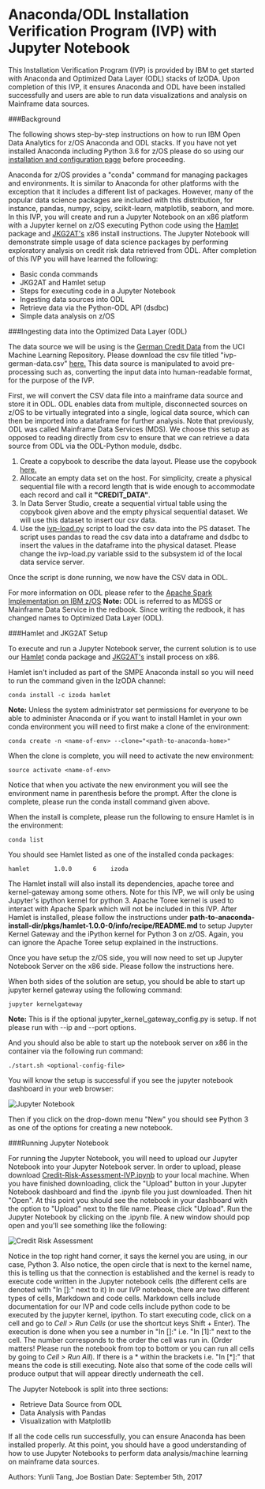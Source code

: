 <h1>Anaconda/ODL Installation Verification Program (IVP) with Jupyter Notebook</h1>

This Installation Verification Program (IVP) is provided by IBM to get started with Anaconda and Optimized Data Layer (ODL) stacks of IzODA. Upon completion of this IVP, it ensures Anaconda and ODL have been installed successfully and users are able to run data visualizations and analysis on Mainframe data sources.

###Background

The following shows step-by-step instructions on how to run IBM Open Data Analytics for z/OS Anaconda and ODL stacks. If you have not yet installed Anaconda including Python 3.6 for z/OS please do so using our <a href="../install-config" target="_blank">installation and configuration page</a> before proceeding.

Anaconda for z/OS provides a "conda" command for managing packages and environments. It is similar to Anaconda for other platforms with the exception that it includes a different list of packages. However, many of the popular data science packages are included with this distribution, for instance, pandas, numpy, scipy, scikit-learn, matplotlib, seaborn, and more. In this IVP, you will create and run a Jupyter Notebook on an x86 platform with a Jupyter kernel on z/OS executing Python code using the <a href="https://www.anaconda.org/izoda/hamlet" target="_blank">Hamlet</a> package and <a href="#" target="_blank">JKG2AT's</a> x86 install instructions. The Jupyter Notebook will demonstrate simple usage of data science packages by performing exploratory analysis on credit risk data retrieved from ODL. After completion of this IVP you will have learned the following:
<ul>
<li>Basic conda commands</li>
<li>JKG2AT and Hamlet setup</li>
<li>Steps for executing code in a Jupyter Notebook</li>
<li>Ingesting data sources into ODL</li>
<li>Retrieve data via the Python-ODL API (dsdbc)</li>
<li>Simple data analysis on z/OS</li>
</ul>
###Ingesting data into the Optimized Data Layer (ODL)

The data source we will be using is the <a href="https://archive.ics.uci.edu/ml/datasets/statlog+(german+credit+data)" target="_blank">German Credit Data</a> from the UCI Machine Learning Repository. Please download the csv file titled "ivp-german-data.csv" <a href="https://github.com/IzODA/examples/tree/master/python/data" target="_blank">here.</a> This data source is manipulated to avoid pre-processing such as, converting the input data into human-readable format, for the purpose of the IVP.

First, we will convert the CSV data file into a mainframe data source and store it in ODL. ODL enables data from multiple, disconnected sources on z/OS to be virtually integrated into a single, logical data source, which can then be imported into a dataframe for further analysis. Note that previously, ODL was called Mainframe Data Services (MDS). We choose this setup as opposed to reading directly from csv to ensure that we can retrieve a data source from ODL via the ODL-Python module, dsdbc.
<ol>
   <li>Create a copybook to describe the data layout. Please use the copybook <a href="https://github.com/IzODA/examples/blob/master/python/data/ivp-german-credit-data.cpy" target="_blank">here.</a></li>
   <li>Allocate an empty data set on the host. For simplicity, create a physical sequential file with a record length that is wide enough to accommodate each record and call it <strong>"CREDIT_DATA"</strong>.</li>
   <li>In Data Server Studio, create a sequential virtual table using the copybook given above and the empty physical sequential dataset. We will use this dataset to insert our csv data.</li>
   <li>Use the <a href="https://github.com/IzODA/examples/blob/master/python/data/ivp-load.py" target="_blank">ivp-load.py</a> script to load the csv data into the PS dataset. The script uses pandas to read the csv data into a dataframe and dsdbc to insert the values in the dataframe into the physical dataset. Please change the ivp-load.py variable ssid to the subsystem id of the local data service server.</li>
</ol>

Once the script is done running, we now have the CSV data in ODL.

For more information on ODL please refer to the <a href="http://www.redbooks.ibm.com/redbooks/pdfs/sg248325.pdf" target="_blank">Apache Spark Implementation on IBM z/OS</a>
<strong>Note:</strong> ODL is referred to as MDSS or Mainframe Data Service in the redbook. Since writing the redbook, it has changed names to Optimized Data Layer (ODL).

###Hamlet and JKG2AT Setup

To execute and run a Jupyter Notebook server, the current solution is to use our <a href="https://www.anaconda.org/izoda/hamlet" target="_blank">Hamlet</a> conda package and <a href="#" target="_blank">JKG2AT's</a> install process on x86.

Hamlet isn't included as part of the SMPE Anaconda install so you will need to run the command given in the IzODA channel:

```conda install -c izoda hamlet```

<strong>Note:</strong> Unless the system administrator set permissions for everyone to be able to administer Anaconda or if you want to install Hamlet in your own conda environment you will need to first make a clone of the environment:

```conda create -n <name-of-env> --clone="<path-to-anaconda-home>"```

When the clone is complete, you will need to activate the new environment:

```source activate <name-of-env>```

Notice that when you activate the new environment you will see the environment name in parenthesis before the prompt. After the clone is complete, please run the conda install command given above.

When the install is complete, please run the following to ensure Hamlet is in the environment:

```conda list```

You should see Hamlet listed as one of the installed conda packages:

```hamlet       1.0.0      6    izoda```

The Hamlet install will also install its dependencies, apache toree and kernel-gateway among some others. Note for this IVP, we will only be using Jupyter's ipython kernel for python 3. Apache Toree kernel is used to interact with Apache Spark which will not be included in this IVP. After Hamlet is installed, please follow the instructions under <strong>path-to-anaconda-install-dir/pkgs/hamlet-1.0.0-0/info/recipe/README.md</strong> to setup Jupyter Kernel Gateway and the iPython kernel for Python 3 on z/OS. Again, you can ignore the Apache Toree setup explained in the instructions.

Once you have setup the z/OS side, you will now need to set up Jupyter Notebook Server on the x86 side. Please follow the instructions here.

When both sides of the solution are setup, you should be able to start up jupyter kernel gateway using the following command:

```jupyter kernelgateway```

<strong>Note:</strong> This is if the optional jupyter_kernel_gateway_config.py is setup. If not please run with --ip and --port options.

And you should also be able to start up the notebook server on x86 in the container via the following run command:

```./start.sh <optional-config-file>```

You will know the setup is successful if you see the jupyter notebook dashboard in your web browser:

![Jupyter Notebook](../img/jupyter-notebook.png)


Then if you click on the drop-down menu "New" you should see Python 3 as one of the options for creating a new notebook.

###Running Jupyter Notebook

For running the Jupyter Notebook, you will need to upload our Jupyter Notebook into your Jupyter Notebook server. In order to upload, please download <a href="https://github.com/IzODA/examples/tree/master/python" target="_blank">Credit-Risk-Assessment-IVP.ipynb</a> to your local machine. When you have finished downloading, click the "Upload" button in your Jupyter Notebook dashboard and find the .ipynb file you just downloaded. Then hit "Open". At this point you should see the notebook in your dashboard with the option to "Upload" next to the file name. Please click "Upload". Run the Jupyter Notebook by clicking on the .ipynb file. A new window should pop open and you'll see something like the following:

![Credit Risk Assessment](../img/credit-risk-ivp.png)


Notice in the top right hand corner, it says the kernel you are using, in our case, Python 3. Also notice, the open circle that is next to the kernel name, this is telling us that the connection is established and the kernel is ready to execute code written in the Jupyter notebook cells (the different cells are denoted with "In []:" next to it) In our IVP notebook, there are two different types of cells, Markdown and code cells. Markdown cells include documentation for our IVP and code cells include python code to be executed by the jupyter kernel, ipython. To start executing code, click on a cell and go to <em>Cell > Run Cells</em> (or use the shortcut keys Shift + Enter). The execution is done when you see a number in "In []:" i.e. "In [1]:" next to the cell. The number corresponds to the order the cell was run in. (Order matters! Please run the notebook from top to bottom or you can run all cells by going to <em>Cell > Run All</em>). If there is a * within the brackets i.e. "In [*]:" that means the code is still executing. Note also that some of the code cells will produce output that will appear directly underneath the cell.

The Jupyter Notebook is split into three sections:
<ul>
<li>Retrieve Data Source from ODL</li>
<li>Data Analysis with Pandas</li>
<li>Visualization with Matplotlib</li>
</ul>
If all the code cells run successfully, you can ensure Anaconda has been installed properly. At this point, you should have a good understanding of how to use Jupyter Notebooks to perform data analysis/machine learning on mainframe data sources.

Authors: Yunli Tang, Joe Bostian    Date: September 5th, 2017
